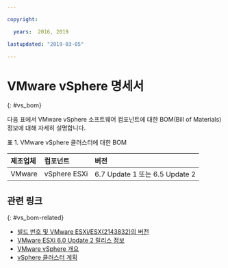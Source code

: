 ```yaml
---

copyright:

  years:  2016, 2019

lastupdated: "2019-03-05"

---
```


# VMware vSphere 명세서
{: #vs_bom}

다음 표에서 VMware vSphere 소프트웨어 컴포넌트에 대한 BOM(Bill of Materials) 정보에 대해 자세히 설명합니다.

표 1. VMware vSphere 클러스터에 대한 BOM

|제조업체 |컴포넌트                       |버전 |
|:-------------|:--------------------------------|:--------|
|VMware       |vSphere ESXi                    | 6.7 Update 1 또는 6.5 Update 2 |

## 관련 링크
{: #vs_bom-related}

* [빌드 번호 및 VMware ESXi/ESX(2143832)의 버전](https://kb.vmware.com/s/article/2143832)
* [VMware ESXi 6.0 Update 2 릴리스 정보](https://docs.vmware.com/en/VMware-vSphere/6.0/rn/vsphere-esxi-60u2-release-notes.html)
* [VMware vSphere 개요](/docs/services/vmwaresolutions/vsphere?topic=vmware-solutions-vs_vsphereclusteroverview)
* [vSphere 클러스터 계획](/docs/services/vmwaresolutions/vsphere?topic=vmware-solutions-vs_planning)
